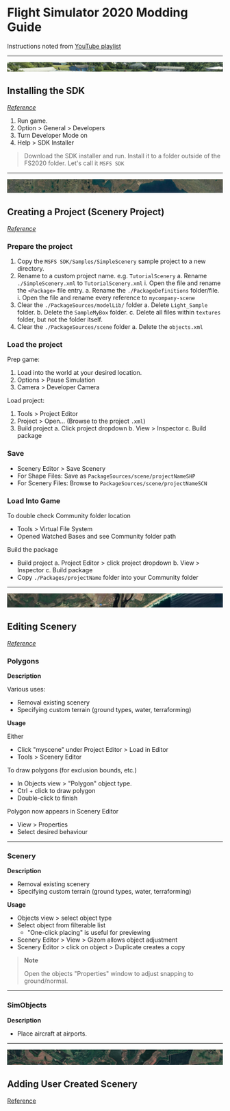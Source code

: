 # Flight Simulator 2020 Modding Guide

Instructions noted from [YouTube playlist](https://www.youtube.com/playlist?list=PL_Up4sAmkCfXIOqIRzS9OpQEJRyW-rnoq)

---

![Image](./Documentation/Divider1.jpg)

## Installing the SDK

[*Reference*](https://youtu.be/3K0XhAf0WYw?list=PL_Up4sAmkCfXIOqIRzS9OpQEJRyW-rnoq)

1. Run game.
2. Option > General > Developers
3. Turn Developer Mode on
4. Help > SDK Installer

> Download the SDK installer and run. Install it to a folder outside of the FS2020 folder. Let's call it `MSFS SDK`


---

![Image](./Documentation/Divider2.jpg)

## Creating a Project (Scenery Project)

[*Reference*](https://youtu.be/3K0XhAf0WYw?list=PL_Up4sAmkCfXIOqIRzS9OpQEJRyW-rnoq)

### Prepare the project

1. Copy the `MSFS SDK/Samples/SimpleScenery` sample project to a new directory.
2. Rename to a custom project name. e.g. `TutorialScenery`
  a. Rename `./SimpleScenery.xml` to `TutorialScenery.xml`
    i. Open the file and rename the `<Package>` file entry.
  a. Rename the `./PackageDefinitions` folder/file.
    i. Open the file and rename every reference to `mycompany-scene`
3. Clear the `./PackageSources/modelLib/` folder
  a. Delete `Light_Sample` folder.
  b. Delete the `SampleMyBox` folder.
  c. Delete all files within `textures` folder, but not the folder itself.
4. Clear the `./PackageSources/scene` folder
  a. Delete the `objects.xml`

### Load the project

Prep game:

1. Load into the world at your desired location.
2. Options > Pause Simulation
3. Camera > Developer Camera

Load project:

1. Tools > Project Editor
2. Project > Open... (Browse to the project `.xml`)
3. Build project
   a. Click project dropdown
   b. View > Inspector
   c. Build package

### Save

- Scenery Editor > Save Scenery
- For Shape Files: Save as `PackageSources/scene/projectNameSHP`
- For Scenery Files: Browse to `PackageSources/scene/projectNameSCN`

### Load Into Game

To double check Community folder location

- Tools > Virtual File System
- Opened Watched Bases and see Community folder path

Build the package

- Build project
  a. Project Editor > click project dropdown
  b. View > Inspector
  c. Build package
- Copy `./Packages/projectName` folder into your Community folder

---

![Image](./Documentation/Divider3.jpg)

## Editing Scenery

[*Reference*](https://youtu.be/IOhnU_w3Us8?list=PL_Up4sAmkCfXIOqIRzS9OpQEJRyW-rnoq)

### Polygons

**Description**

Various uses:

- Removal existing scenery
- Specifying custom terrain (ground types, water, terraforming)

**Usage**

Either

- Click "myscene" under Project Editor > Load in Editor
- Tools > Scenery Editor

To draw polygons (for exclusion bounds, etc.)

- In Objects view > "Polygon" object type.
- Ctrl + click to draw polygon
- Double-click to finish

Polygon now appears in Scenery Editor

- View > Properties
- Select desired behaviour

---

### Scenery

**Description**

- Removal existing scenery
- Specifying custom terrain (ground types, water, terraforming)

**Usage**

- Objects view > select object type
- Select object from  filterable list
  - "One-click placing" is useful for previewing
- Scenery Editor > View > Gizom allows object adjustment
- Scenery Editor > click on object > Duplicate creates a copy

> **Note**
>
> Open the objects "Properties" window to adjust snapping to ground/normal.

---

### SimObjects

**Description**

- Place aircraft at airports.

---

![Image](./Documentation/Divider4.jpg)

## Adding User Created Scenery

[Reference](https://youtu.be/IOhnU_w3Us8?list=PL_Up4sAmkCfXIOqIRzS9OpQEJRyW-rnoq)
